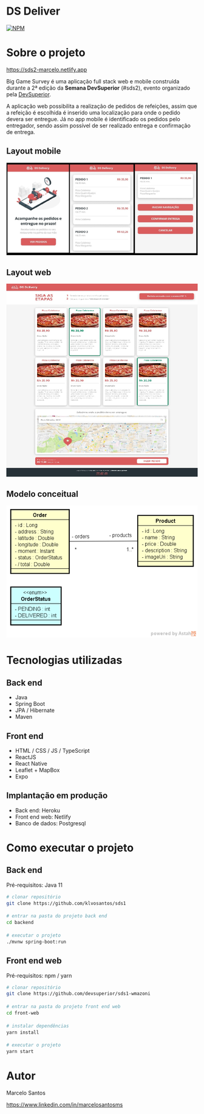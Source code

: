 # DS Deliver
[![NPM](https://img.shields.io/npm/l/react)](https://github.com/klvosantos/dsdeliver-sds2/blob/main/LICENSE) 

# Sobre o projeto

https://sds2-marcelo.netlify.app

Big Game Survey é uma aplicação full stack web e mobile construída durante a 2ª edição da **Semana DevSuperior** (#sds2), evento organizado pela [DevSuperior](https://devsuperior.com "Site da DevSuperior").

A aplicação web possibilita a realização de pedidos de refeições, assim que a refeição é escolhida é inserido uma localização para onde o pedido devera ser entregue. Já no app mobile é identificado os pedidos pelo entregador, sendo assim possível de ser realizado entrega e confirmação de entrega.

## Layout mobile
![Mobile 1](https://github.com/klvosantos/assets/blob/main/sds2/mobile-all.jpg)

## Layout web
![Web 1](https://github.com/klvosantos/assets/blob/main/sds2/web.jpg)

## Modelo conceitual
![Modelo Conceitual](https://github.com/klvosantos/assets/blob/main/sds2/modelo-conceitual.png)

# Tecnologias utilizadas
## Back end
- Java
- Spring Boot
- JPA / Hibernate
- Maven
## Front end
- HTML / CSS / JS / TypeScript
- ReactJS
- React Native
- Leaflet + MapBox
- Expo
## Implantação em produção
- Back end: Heroku
- Front end web: Netlify
- Banco de dados: Postgresql

# Como executar o projeto

## Back end
Pré-requisitos: Java 11

```bash
# clonar repositório
git clone https://github.com/klvosantos/sds1

# entrar na pasta do projeto back end
cd backend

# executar o projeto
./mvnw spring-boot:run
```

## Front end web
Pré-requisitos: npm / yarn

```bash
# clonar repositório
git clone https://github.com/devsuperior/sds1-wmazoni

# entrar na pasta do projeto front end web
cd front-web

# instalar dependências
yarn install

# executar o projeto
yarn start
```

# Autor

Marcelo Santos

https://www.linkedin.com/in/marcelosantosms
